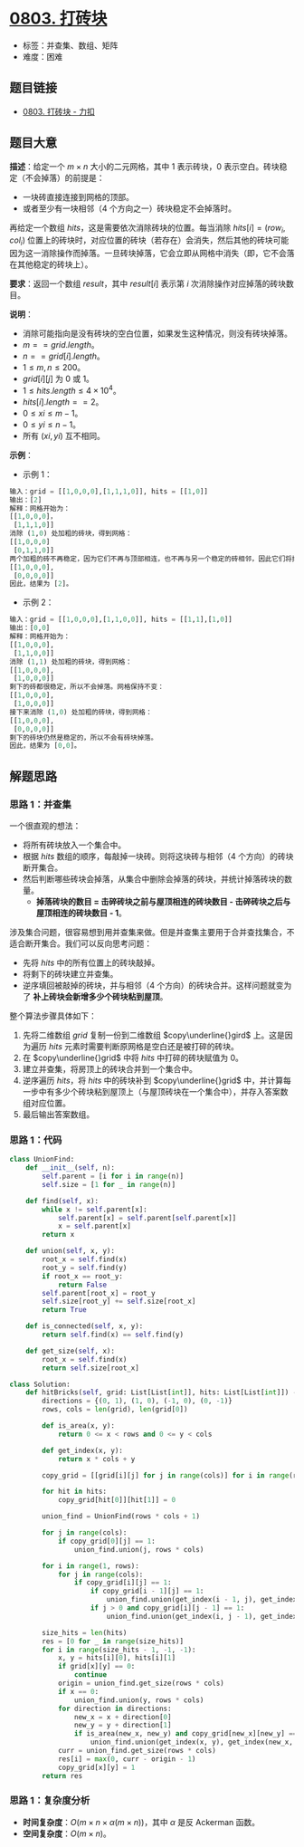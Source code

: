# [0803. 打砖块](https://leetcode.cn/problems/bricks-falling-when-hit/)

- 标签：并查集、数组、矩阵
- 难度：困难

## 题目链接

- [0803. 打砖块 - 力扣](https://leetcode.cn/problems/bricks-falling-when-hit/)

## 题目大意

**描述**：给定一个 $m \times n$ 大小的二元网格，其中 $1$ 表示砖块，$0$ 表示空白。砖块稳定（不会掉落）的前提是：

- 一块砖直接连接到网格的顶部。
- 或者至少有一块相邻（4 个方向之一）砖块稳定不会掉落时。

再给定一个数组 $hits$，这是需要依次消除砖块的位置。每当消除 $hits[i] = (row_i, col_i)$ 位置上的砖块时，对应位置的砖块（若存在）会消失，然后其他的砖块可能因为这一消除操作而掉落。一旦砖块掉落，它会立即从网格中消失（即，它不会落在其他稳定的砖块上）。

**要求**：返回一个数组 $result$，其中 $result[i]$ 表示第 $i$ 次消除操作对应掉落的砖块数目。

**说明**：

- 消除可能指向是没有砖块的空白位置，如果发生这种情况，则没有砖块掉落。
- $m == grid.length$。
- $n == grid[i].length$。
- $1 \le m, n \le 200$。
- $grid[i][j]$ 为 $0$ 或 $1$。
- $1 \le hits.length \le 4 \times 10^4$。
- $hits[i].length == 2$。
- $0 \le xi \le m - 1$。
- $0 \le yi \le n - 1$。
- 所有 $(xi, yi)$ 互不相同。

**示例**：

- 示例 1：

```python
输入：grid = [[1,0,0,0],[1,1,1,0]], hits = [[1,0]]
输出：[2]
解释：网格开始为：
[[1,0,0,0]，
 [1,1,1,0]]
消除 (1,0) 处加粗的砖块，得到网格：
[[1,0,0,0]
 [0,1,1,0]]
两个加粗的砖不再稳定，因为它们不再与顶部相连，也不再与另一个稳定的砖相邻，因此它们将掉落。得到网格：
[[1,0,0,0],
 [0,0,0,0]]
因此，结果为 [2]。
```

- 示例 2：

```python
输入：grid = [[1,0,0,0],[1,1,0,0]], hits = [[1,1],[1,0]]
输出：[0,0]
解释：网格开始为：
[[1,0,0,0],
 [1,1,0,0]]
消除 (1,1) 处加粗的砖块，得到网格：
[[1,0,0,0],
 [1,0,0,0]]
剩下的砖都很稳定，所以不会掉落。网格保持不变：
[[1,0,0,0], 
 [1,0,0,0]]
接下来消除 (1,0) 处加粗的砖块，得到网格：
[[1,0,0,0],
 [0,0,0,0]]
剩下的砖块仍然是稳定的，所以不会有砖块掉落。
因此，结果为 [0,0]。
```

## 解题思路

### 思路 1：并查集

一个很直观的想法：

- 将所有砖块放入一个集合中。
- 根据 $hits$ 数组的顺序，每敲掉一块砖。则将这块砖与相邻（4 个方向）的砖块断开集合。
- 然后判断哪些砖块会掉落，从集合中删除会掉落的砖块，并统计掉落砖块的数量。
  - **掉落砖块的数目 = 击碎砖块之前与屋顶相连的砖块数目 - 击碎砖块之后与屋顶相连的砖块数目 - 1**。

涉及集合问题，很容易想到用并查集来做。但是并查集主要用于合并查找集合，不适合断开集合。我们可以反向思考问题：

- 先将 $hits$ 中的所有位置上的砖块敲掉。
- 将剩下的砖块建立并查集。
- 逆序填回被敲掉的砖块，并与相邻（4 个方向）的砖块合并。这样问题就变为了 **补上砖块会新增多少个砖块粘到屋顶**。

整个算法步骤具体如下：

1. 先将二维数组 $grid$ 复制一份到二维数组 $copy\underline{}gird$ 上。这是因为遍历 $hits$ 元素时需要判断原网格是空白还是被打碎的砖块。
2. 在 $copy\underline{}grid$ 中将 $hits$ 中打碎的砖块赋值为 $0$。
3. 建立并查集，将房顶上的砖块合并到一个集合中。
4. 逆序遍历 $hits$，将 $hits$ 中的砖块补到 $copy\underline{}grid$ 中，并计算每一步中有多少个砖块粘到屋顶上（与屋顶砖块在一个集合中），并存入答案数组对应位置。
5. 最后输出答案数组。

### 思路 1：代码

```python
class UnionFind:
    def __init__(self, n):
        self.parent = [i for i in range(n)]
        self.size = [1 for _ in range(n)]

    def find(self, x):
        while x != self.parent[x]:
            self.parent[x] = self.parent[self.parent[x]]
            x = self.parent[x]
        return x

    def union(self, x, y):
        root_x = self.find(x)
        root_y = self.find(y)
        if root_x == root_y:
            return False
        self.parent[root_x] = root_y
        self.size[root_y] += self.size[root_x]
        return True

    def is_connected(self, x, y):
        return self.find(x) == self.find(y)

    def get_size(self, x):
        root_x = self.find(x)
        return self.size[root_x]

class Solution:
    def hitBricks(self, grid: List[List[int]], hits: List[List[int]]) -> List[int]:
        directions = {(0, 1), (1, 0), (-1, 0), (0, -1)}
        rows, cols = len(grid), len(grid[0])

        def is_area(x, y):
            return 0 <= x < rows and 0 <= y < cols

        def get_index(x, y):
            return x * cols + y

        copy_grid = [[grid[i][j] for j in range(cols)] for i in range(rows)]

        for hit in hits:
            copy_grid[hit[0]][hit[1]] = 0

        union_find = UnionFind(rows * cols + 1)

        for j in range(cols):
            if copy_grid[0][j] == 1:
                union_find.union(j, rows * cols)

        for i in range(1, rows):
            for j in range(cols):
                if copy_grid[i][j] == 1:
                    if copy_grid[i - 1][j] == 1:
                        union_find.union(get_index(i - 1, j), get_index(i, j))
                    if j > 0 and copy_grid[i][j - 1] == 1:
                        union_find.union(get_index(i, j - 1), get_index(i, j))

        size_hits = len(hits)
        res = [0 for _ in range(size_hits)]
        for i in range(size_hits - 1, -1, -1):
            x, y = hits[i][0], hits[i][1]
            if grid[x][y] == 0:
                continue
            origin = union_find.get_size(rows * cols)
            if x == 0:
                union_find.union(y, rows * cols)
            for direction in directions:
                new_x = x + direction[0]
                new_y = y + direction[1]
                if is_area(new_x, new_y) and copy_grid[new_x][new_y] == 1:
                    union_find.union(get_index(x, y), get_index(new_x, new_y))
            curr = union_find.get_size(rows * cols)
            res[i] = max(0, curr - origin - 1)
            copy_grid[x][y] = 1
        return res
```

### 思路 1：复杂度分析

- **时间复杂度**：$O(m \times n \times \alpha(m \times n))$，其中 $\alpha$ 是反 Ackerman 函数。
- **空间复杂度**：$O(m \times n)$。

